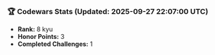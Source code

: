 ### 🏆 Codewars Stats (Updated: 2025-09-27 22:07:00 UTC)

- **Rank:** 8 kyu
- **Honor Points:** 3
- **Completed Challenges:** 1

